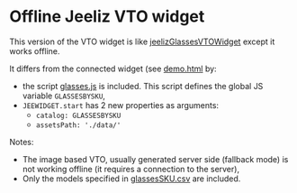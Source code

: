 # Offline Jeeliz VTO widget

This version of the VTO widget is like [jeelizGlassesVTOWidget](https://github.com/jeeliz/jeelizGlassesVTOWidget) except it works offline.

It differs from the connected widget (see [demo.html](demo.html) by:

* the script [glasses.js](glasses.js) is included. This script defines the global JS variable `GLASSESBYSKU`,
* `JEEWIDGET.start` has 2 new properties as arguments:
  * `catalog: GLASSESBYSKU`
  * `assetsPath: './data/'` 



Notes:

* The image based VTO, usually generated server side (fallback mode) is not working offline (it requires a connection to the server),
* Only the models specified in [glassesSKU.csv](glassesSKU.csv) are included.
